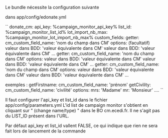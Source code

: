 Le bundle nécessite la configuration suivante

dans app/config/edonate.yml

``
donate_cm:
    api_key: %campaign_monitor_api_key%
    list_id: %campaign_monitor_list_id%
    lot_import_nb_max: %campaign_monitor_lot_import_nb_max%
    custom_fields:
        getter:
            cm_custom_field_name: 'nom du champ dans CM'
            options: (facultatif)
                valeur dans BDD: 'valeur équivalente dans CM'
                valeur dans BDD: 'valeur équivalente dans CM'
                ...
        getter:
            cm_custom_field_name: 'nom du champ dans CM'
            options:
                valeur dans BDD: 'valeur équivalente dans CM'
                valeur dans BDD: 'valeur équivalente dans CM'
                ...
        getter:
            cm_custom_field_name: 'nom du champ dans CM'
            options:
                valeur dans BDD: 'valeur équivalente dans CM'
                valeur dans BDD: 'valeur équivalente dans CM'
                ...

exemples :
        getFirstname:
            cm_custom_field_name: 'prénom'
        getCivility:
            cm_custom_field_name: 'civilité'
            options:
                mrs: 'Madame'
                mr: 'Monsieur'
        ....
``

Il faut configurer l'api_key et list_id dans le fichier app/config/parameters.yml
L'id list de campaign monitor s'obtient en cliquant sur " (change name/type) " dans le BO cm.ecedi.fr.
Il ne s'agit pas du LIST_ID présent dans l'URL.

Par défaut api_key et list_id vallent FALSE, ce qui indique que rien ne sera fait lors de lancement de la commande